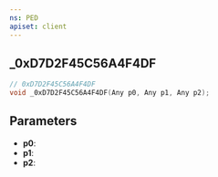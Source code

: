 ```yaml
---
ns: PED
apiset: client
---
```

## _0xD7D2F45C56A4F4DF

```c
// 0xD7D2F45C56A4F4DF
void _0xD7D2F45C56A4F4DF(Any p0, Any p1, Any p2);
```


## Parameters
* **p0**:
* **p1**:
* **p2**: